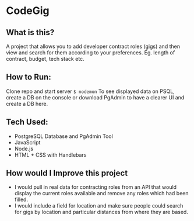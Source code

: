 # CodeGig

## What is this?
A project that allows you to add developer contract roles (gigs) and then view and search for them according to your preferences.  Eg. length of contract, budget, tech stack etc.

## How to Run:

Clone repo and start server
``` $ nodemon ```
To see displayed data on PSQL, create a DB on the console or download PgAdmin to have a clearer UI and create a DB here.

## Tech Used:

- PostgreSQL Database and PgAdmin Tool  
- JavaScript
- Node.js
- HTML + CSS with Handlebars

## How would I Improve this project
- I would pull in real data for contracting roles from an API that would display the current roles available and remove any roles which had been filled.
- I would include a field for location and make sure people could search for gigs by location and particular distances from where they are based.
